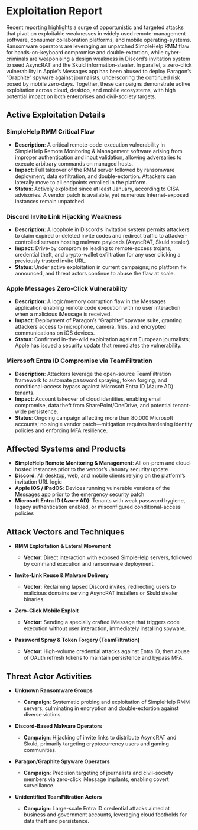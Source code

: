# Exploitation Report

Recent reporting highlights a surge of opportunistic and targeted attacks that pivot on exploitable weaknesses in widely used remote-management software, consumer collaboration platforms, and mobile operating-systems. Ransomware operators are leveraging an unpatched SimpleHelp RMM flaw for hands-on-keyboard compromise and double-extortion, while cyber-criminals are weaponising a design weakness in Discord’s invitation system to seed AsyncRAT and the Skuld information-stealer. In parallel, a zero-click vulnerability in Apple’s Messages app has been abused to deploy Paragon’s “Graphite” spyware against journalists, underscoring the continued risk posed by mobile zero-days. Together, these campaigns demonstrate active exploitation across cloud, desktop, and mobile ecosystems, with high potential impact on both enterprises and civil-society targets.

## Active Exploitation Details

### SimpleHelp RMM Critical Flaw
- **Description**: A critical remote-code-execution vulnerability in SimpleHelp Remote Monitoring & Management software arising from improper authentication and input validation, allowing adversaries to execute arbitrary commands on managed hosts.  
- **Impact**: Full takeover of the RMM server followed by ransomware deployment, data exfiltration, and double-extortion. Attackers can laterally move to all endpoints enrolled in the platform.  
- **Status**: Actively exploited since at least January, according to CISA advisories. A vendor patch is available, yet numerous Internet-exposed instances remain unpatched.  

### Discord Invite Link Hijacking Weakness
- **Description**: A loophole in Discord’s invitation system permits attackers to claim expired or deleted invite codes and redirect traffic to attacker-controlled servers hosting malware payloads (AsyncRAT, Skuld stealer).  
- **Impact**: Drive-by compromise leading to remote-access trojans, credential theft, and crypto-wallet exfiltration for any user clicking a previously trusted invite URL.  
- **Status**: Under active exploitation in current campaigns; no platform fix announced, and threat actors continue to abuse the flaw at scale.  

### Apple Messages Zero-Click Vulnerability
- **Description**: A logic/memory corruption flaw in the Messages application enabling remote code execution with no user interaction when a malicious iMessage is received.  
- **Impact**: Deployment of Paragon’s “Graphite” spyware suite, granting attackers access to microphone, camera, files, and encrypted communications on iOS devices.  
- **Status**: Confirmed in-the-wild exploitation against European journalists; Apple has issued a security update that remediates the vulnerability.  

### Microsoft Entra ID Compromise via TeamFiltration
- **Description**: Attackers leverage the open-source TeamFiltration framework to automate password spraying, token forging, and conditional-access bypass against Microsoft Entra ID (Azure AD) tenants.  
- **Impact**: Account takeover of cloud identities, enabling email compromise, data theft from SharePoint/OneDrive, and potential tenant-wide persistence.  
- **Status**: Ongoing campaign affecting more than 80,000 Microsoft accounts; no single vendor patch—mitigation requires hardening identity policies and enforcing MFA resilience.  

## Affected Systems and Products

- **SimpleHelp Remote Monitoring & Management**: All on-prem and cloud-hosted instances prior to the vendor’s January security update  
- **Discord**: All desktop, web, and mobile clients relying on the platform’s invitation URL logic  
- **Apple iOS / iPadOS**: Devices running vulnerable versions of the Messages app prior to the emergency security patch  
- **Microsoft Entra ID (Azure AD)**: Tenants with weak password hygiene, legacy authentication enabled, or misconfigured conditional-access policies  

## Attack Vectors and Techniques

- **RMM Exploitation & Lateral Movement**  
  - **Vector**: Direct interaction with exposed SimpleHelp servers, followed by command execution and ransomware deployment.  

- **Invite-Link Reuse & Malware Delivery**  
  - **Vector**: Reclaiming lapsed Discord invites, redirecting users to malicious domains serving AsyncRAT installers or Skuld stealer binaries.  

- **Zero-Click Mobile Exploit**  
  - **Vector**: Sending a specially crafted iMessage that triggers code execution without user interaction, immediately installing spyware.  

- **Password Spray & Token Forgery (TeamFiltration)**  
  - **Vector**: High-volume credential attacks against Entra ID, then abuse of OAuth refresh tokens to maintain persistence and bypass MFA.  

## Threat Actor Activities

- **Unknown Ransomware Groups**  
  - **Campaign**: Systematic probing and exploitation of SimpleHelp RMM servers, culminating in encryption and double-extortion against diverse victims.  

- **Discord-Based Malware Operators**  
  - **Campaign**: Hijacking of invite links to distribute AsyncRAT and Skuld, primarily targeting cryptocurrency users and gaming communities.  

- **Paragon/Graphite Spyware Operators**  
  - **Campaign**: Precision targeting of journalists and civil-society members via zero-click iMessage implants, enabling covert surveillance.  

- **Unidentified TeamFiltration Actors**  
  - **Campaign**: Large-scale Entra ID credential attacks aimed at business and government accounts, leveraging cloud footholds for data theft and persistence.